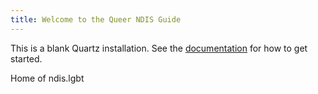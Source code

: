 ```yaml
---
title: Welcome to the Queer NDIS Guide
---
```


This is a blank Quartz installation.
See the [documentation](https://quartz.jzhao.xyz) for how to get started.


Home of ndis.lgbt

